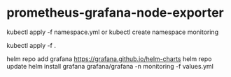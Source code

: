 # prometheus-grafana-node-exporter

kubectl apply -f namespace.yml or kubectl create namespace monitoring

kubectl apply -f .

helm repo add grafana https://grafana.github.io/helm-charts
helm repo update
helm install grafana grafana/grafana -n monitoring -f values.yml

